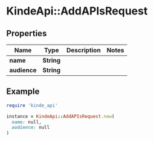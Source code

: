 # KindeApi::AddAPIsRequest

## Properties

| Name | Type | Description | Notes |
| ---- | ---- | ----------- | ----- |
| **name** | **String** |  |  |
| **audience** | **String** |  |  |

## Example

```ruby
require 'kinde_api'

instance = KindeApi::AddAPIsRequest.new(
  name: null,
  audience: null
)
```

